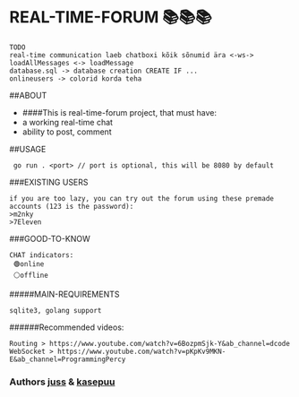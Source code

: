 # REAL-TIME-FORUM    📚📚📚
```
TODO
real-time communication laeb chatboxi kõik sõnumid ära <-ws->
loadAllMessages <-> loadMessage
database.sql -> database creation CREATE IF ...
onlineusers -> colorid korda teha
```

##ABOUT
* ####This is real-time-forum project, that must have:
* a working real-time chat
* ability to post, comment

##USAGE
```
 go run . <port> // port is optional, this will be 8080 by default
```

###EXISTING USERS
```
if you are too lazy, you can try out the forum using these premade accounts (123 is the password):
>m2nky
>7Eleven
```

###GOOD-TO-KNOW
```
CHAT indicators:
 🟢online
 ⚪offline
```

#####MAIN-REQUIREMENTS
```
sqlite3, golang support
```



######Recommended videos:
```
Routing > https://www.youtube.com/watch?v=6BozpmSjk-Y&ab_channel=dcode
WebSocket > https://www.youtube.com/watch?v=pKpKv9MKN-E&ab_channel=ProgrammingPercy
```
### Authors [juss](https://01.kood.tech/git/juss) & [kasepuu](https://01.kood.tech/git/kasepuu) 
